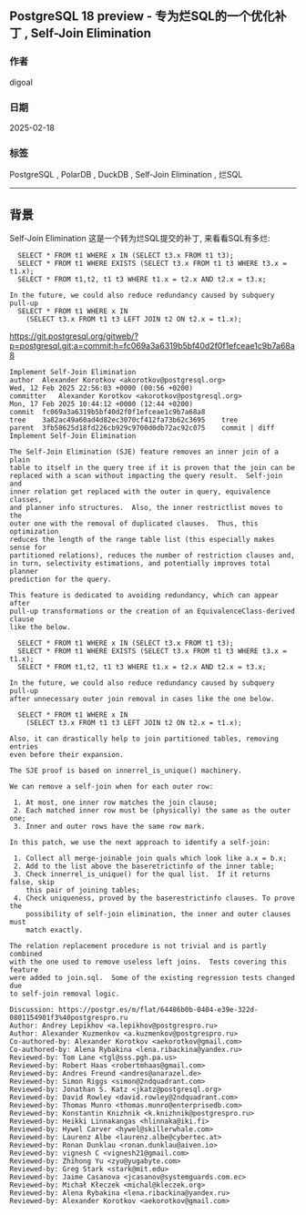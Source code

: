 ## PostgreSQL 18 preview - 专为烂SQL的一个优化补丁 , Self-Join Elimination  
                                                                                                    
### 作者                                                                        
digoal                                                                        
                                                                               
### 日期                                                                             
2025-02-18                                                                   
                                                                            
### 标签                                                                          
PostgreSQL , PolarDB , DuckDB , Self-Join Elimination , 烂SQL   
                                                                                                   
----                                                                            
                                                                                          
## 背景    
Self-Join Elimination 这是一个转为烂SQL提交的补丁, 来看看SQL有多烂:  
```  
  SELECT * FROM t1 WHERE x IN (SELECT t3.x FROM t1 t3);  
  SELECT * FROM t1 WHERE EXISTS (SELECT t3.x FROM t1 t3 WHERE t3.x = t1.x);  
  SELECT * FROM t1,t2, t1 t3 WHERE t1.x = t2.x AND t2.x = t3.x;  
  
In the future, we could also reduce redundancy caused by subquery pull-up  
  SELECT * FROM t1 WHERE x IN  
    (SELECT t3.x FROM t1 t3 LEFT JOIN t2 ON t2.x = t1.x);    
```    
  
https://git.postgresql.org/gitweb/?p=postgresql.git;a=commit;h=fc069a3a6319b5bf40d2f0f1efceae1c9b7a68a8  
```  
Implement Self-Join Elimination  
author	Alexander Korotkov <akorotkov@postgresql.org>	  
Wed, 12 Feb 2025 22:56:03 +0000 (00:56 +0200)  
committer	Alexander Korotkov <akorotkov@postgresql.org>	  
Mon, 17 Feb 2025 10:44:12 +0000 (12:44 +0200)  
commit	fc069a3a6319b5bf40d2f0f1efceae1c9b7a68a8  
tree	3a82ac49a60ad4d82ec3070cf412fa73b62c3695	tree  
parent	3fb58625d18fd226cb929c9700d0db72ac92c075	commit | diff  
Implement Self-Join Elimination  
  
The Self-Join Elimination (SJE) feature removes an inner join of a plain  
table to itself in the query tree if it is proven that the join can be  
replaced with a scan without impacting the query result.  Self-join and  
inner relation get replaced with the outer in query, equivalence classes,  
and planner info structures.  Also, the inner restrictlist moves to the  
outer one with the removal of duplicated clauses.  Thus, this optimization  
reduces the length of the range table list (this especially makes sense for  
partitioned relations), reduces the number of restriction clauses and,  
in turn, selectivity estimations, and potentially improves total planner  
prediction for the query.  
  
This feature is dedicated to avoiding redundancy, which can appear after  
pull-up transformations or the creation of an EquivalenceClass-derived clause  
like the below.  
  
  SELECT * FROM t1 WHERE x IN (SELECT t3.x FROM t1 t3);  
  SELECT * FROM t1 WHERE EXISTS (SELECT t3.x FROM t1 t3 WHERE t3.x = t1.x);  
  SELECT * FROM t1,t2, t1 t3 WHERE t1.x = t2.x AND t2.x = t3.x;  
  
In the future, we could also reduce redundancy caused by subquery pull-up  
after unnecessary outer join removal in cases like the one below.  
  
  SELECT * FROM t1 WHERE x IN  
    (SELECT t3.x FROM t1 t3 LEFT JOIN t2 ON t2.x = t1.x);  
  
Also, it can drastically help to join partitioned tables, removing entries  
even before their expansion.  
  
The SJE proof is based on innerrel_is_unique() machinery.  
  
We can remove a self-join when for each outer row:  
  
 1. At most, one inner row matches the join clause;  
 2. Each matched inner row must be (physically) the same as the outer one;  
 3. Inner and outer rows have the same row mark.  
  
In this patch, we use the next approach to identify a self-join:  
  
 1. Collect all merge-joinable join quals which look like a.x = b.x;  
 2. Add to the list above the baseretrictinfo of the inner table;  
 3. Check innerrel_is_unique() for the qual list.  If it returns false, skip  
    this pair of joining tables;  
 4. Check uniqueness, proved by the baserestrictinfo clauses. To prove the  
    possibility of self-join elimination, the inner and outer clauses must  
    match exactly.  
  
The relation replacement procedure is not trivial and is partly combined  
with the one used to remove useless left joins.  Tests covering this feature  
were added to join.sql.  Some of the existing regression tests changed due  
to self-join removal logic.  
  
Discussion: https://postgr.es/m/flat/64486b0b-0404-e39e-322d-0801154901f3%40postgrespro.ru  
Author: Andrey Lepikhov <a.lepikhov@postgrespro.ru>  
Author: Alexander Kuzmenkov <a.kuzmenkov@postgrespro.ru>  
Co-authored-by: Alexander Korotkov <aekorotkov@gmail.com>  
Co-authored-by: Alena Rybakina <lena.ribackina@yandex.ru>  
Reviewed-by: Tom Lane <tgl@sss.pgh.pa.us>  
Reviewed-by: Robert Haas <robertmhaas@gmail.com>  
Reviewed-by: Andres Freund <andres@anarazel.de>  
Reviewed-by: Simon Riggs <simon@2ndquadrant.com>  
Reviewed-by: Jonathan S. Katz <jkatz@postgresql.org>  
Reviewed-by: David Rowley <david.rowley@2ndquadrant.com>  
Reviewed-by: Thomas Munro <thomas.munro@enterprisedb.com>  
Reviewed-by: Konstantin Knizhnik <k.knizhnik@postgrespro.ru>  
Reviewed-by: Heikki Linnakangas <hlinnaka@iki.fi>  
Reviewed-by: Hywel Carver <hywel@skillerwhale.com>  
Reviewed-by: Laurenz Albe <laurenz.albe@cybertec.at>  
Reviewed-by: Ronan Dunklau <ronan.dunklau@aiven.io>  
Reviewed-by: vignesh C <vignesh21@gmail.com>  
Reviewed-by: Zhihong Yu <zyu@yugabyte.com>  
Reviewed-by: Greg Stark <stark@mit.edu>  
Reviewed-by: Jaime Casanova <jcasanov@systemguards.com.ec>  
Reviewed-by: Michał Kłeczek <michal@kleczek.org>  
Reviewed-by: Alena Rybakina <lena.ribackina@yandex.ru>  
Reviewed-by: Alexander Korotkov <aekorotkov@gmail.com>  
```  
  
